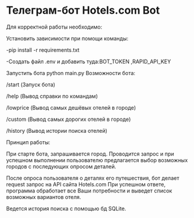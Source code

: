 # Телеграм-бот Hotels.com Bot

Для корректной работы необходимо:

Установить зависимости при помощи команды:

-pip install -r requirements.txt

-Создать файл .env и добавить туда:BOT_TOKEN ,RAPID_API_KEY

Запустить бота python main.py
Возможности бота:

/start (Запуск бота)

/help (Вывод справки по командам)

/lowprice (Вывод самых дешёвых отелей в городе)

/custom (Вывод самых дорогих отелей в городе)

/history (Вывод истории поиска отелей)


Принцип работы:

При старте бота, запрашивается город. Проводится запрос и при успешном выполнении пользователю предлагается выбор возможных городов с последующих опросом деталей.

После опроса пользователя о деталях его путешествия, бот делает request запрос на API сайта Hotels.com При успешном ответе, программа обработает все Ваши потребности и выведет список возможных вариантов отеля.

Ведется история поиска c помощью бд SQLite.